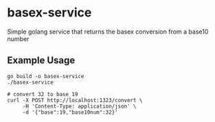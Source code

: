 # basex-service
Simple golang service that returns the basex conversion from a base10 number


## Example Usage
```
go build -o basex-service
./basex-service

# convert 32 to base 19
curl -X POST http://localhost:1323/convert \
     -H 'Content-Type: application/json' \
     -d '{"base":19,"base10num":32}'
```